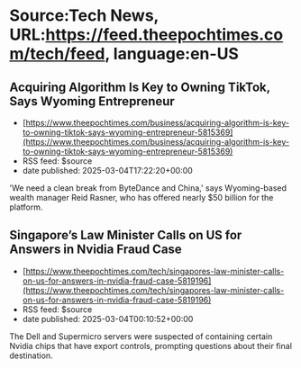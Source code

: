 # Source:Tech News, URL:https://feed.theepochtimes.com/tech/feed, language:en-US

## Acquiring Algorithm Is Key to Owning TikTok, Says Wyoming Entrepreneur
 - [https://www.theepochtimes.com/business/acquiring-algorithm-is-key-to-owning-tiktok-says-wyoming-entrepreneur-5815369](https://www.theepochtimes.com/business/acquiring-algorithm-is-key-to-owning-tiktok-says-wyoming-entrepreneur-5815369)
 - RSS feed: $source
 - date published: 2025-03-04T17:22:20+00:00

'We need a clean break from ByteDance and China,' says Wyoming-based wealth manager Reid Rasner, who has offered nearly $50 billion for the platform.

## Singapore’s Law Minister Calls on US for Answers in Nvidia Fraud Case
 - [https://www.theepochtimes.com/tech/singapores-law-minister-calls-on-us-for-answers-in-nvidia-fraud-case-5819196](https://www.theepochtimes.com/tech/singapores-law-minister-calls-on-us-for-answers-in-nvidia-fraud-case-5819196)
 - RSS feed: $source
 - date published: 2025-03-04T00:10:52+00:00

The Dell and Supermicro servers were suspected of containing certain Nvidia chips that have export controls, prompting questions about their final destination.

